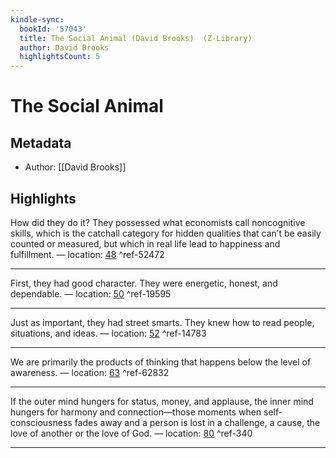 ```yaml
---
kindle-sync:
  bookId: '57043'
  title: The Social Animal (David Brooks)  (Z-Library)
  author: David Brooks
  highlightsCount: 5
---
```

# The Social Animal
## Metadata
* Author: [[David Brooks]]

## Highlights
How did they do it? They possessed what economists call noncognitive skills, which is the catchall category for hidden qualities that can’t be easily counted or measured, but which in real life lead to happiness and fulfillment. — location: [48]() ^ref-52472

---
First, they had good character. They were energetic, honest, and dependable. — location: [50]() ^ref-19595

---
Just as important, they had street smarts. They knew how to read people, situations, and ideas. — location: [52]() ^ref-14783

---
We are primarily the products of thinking that happens below the level of awareness. — location: [63]() ^ref-62832

---
If the outer mind hungers for status, money, and applause, the inner mind hungers for harmony and connection—those moments when self-consciousness fades away and a person is lost in a challenge, a cause, the love of another or the love of God. — location: [80]() ^ref-340

---
